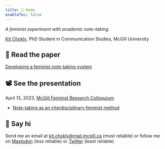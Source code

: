 ```yaml
---
title: 📝 Home
enableToc: false
---
```


*A feminist experiment with academic note-taking.*

[Kit Chokly](https://kitchokly.com), PhD Student in Communication Studies, McGill University

## 📖 Read the paper

[Developing a feminist note-taking system](@1%20Developing%20a%20feminist%20note-taking%20system.md)

## 📽️ See the presentation

April 13, 2023, [McGill Feminist Research Colloquium](https://frcmcgill.blogspot.com/p/2023-schedule-and-abstracts.html)

* [Note-taking as an interdisciplinary feminist method](!1%20Note-taking%20as%20an%20interdisciplinary%20feminist%20method.md)

## 👋 Say hi

Send me an email at kit.chokly@mail.mcgill.ca (most reliable) or follow me on [Mastodon](https://zirk.us/@kitchokly) (less reliable) or [Twitter](https://twitter.com/kitchokly) (least reliable)
